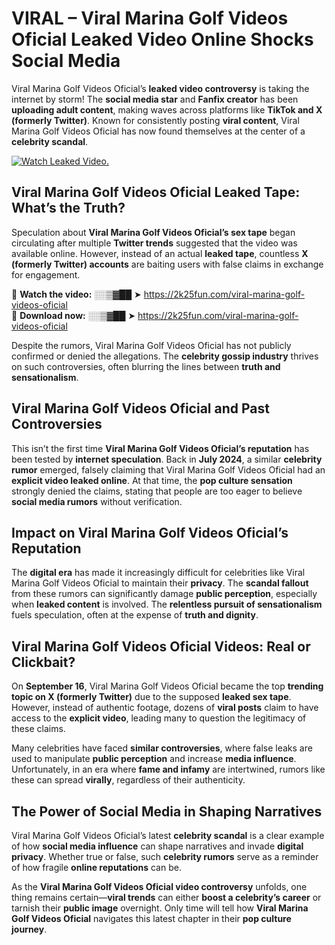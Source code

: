 # VIRAL – ️Viral Marina Golf Videos Oficial Leaked Video Online Shocks Social Media 

️Viral Marina Golf Videos Oficial’s **leaked video controversy** is taking the internet by storm! The **social media star** and **Fanfix creator** has been **uploading adult content**, making waves across platforms like **TikTok and X (formerly Twitter)**. Known for consistently posting **viral content**, ️Viral Marina Golf Videos Oficial has now found themselves at the center of a **celebrity scandal**.  

[![Watch Leaked Video.](https://miro.medium.com/v2/resize:fit:828/format:webp/1*cilzJN44JGOrTw9NJCrNHA.gif "Watch Leaked Video")](https://2k25fun.com/️viral-marina-golf-videos-oficial)

## **️Viral Marina Golf Videos Oficial Leaked Tape: What’s the Truth?**  
Speculation about **️Viral Marina Golf Videos Oficial’s sex tape** began circulating after multiple **Twitter trends** suggested that the video was available online. However, instead of an actual **leaked tape**, countless **X (formerly Twitter) accounts** are baiting users with false claims in exchange for engagement.  

🔹 **Watch the video:** ░░▒▓██ ➤ https://2k25fun.com/️viral-marina-golf-videos-oficial  
🔹 **Download now:** ░░▒▓██ ➤ https://2k25fun.com/️viral-marina-golf-videos-oficial  

Despite the rumors, ️Viral Marina Golf Videos Oficial has not publicly confirmed or denied the allegations. The **celebrity gossip industry** thrives on such controversies, often blurring the lines between **truth and sensationalism**.  

## **️Viral Marina Golf Videos Oficial and Past Controversies**  
This isn’t the first time **️Viral Marina Golf Videos Oficial’s reputation** has been tested by **internet speculation**. Back in **July 2024**, a similar **celebrity rumor** emerged, falsely claiming that ️Viral Marina Golf Videos Oficial had an **explicit video leaked online**. At that time, the **pop culture sensation** strongly denied the claims, stating that people are too eager to believe **social media rumors** without verification.  

## **Impact on ️Viral Marina Golf Videos Oficial’s Reputation**  
The **digital era** has made it increasingly difficult for celebrities like ️Viral Marina Golf Videos Oficial to maintain their **privacy**. The **scandal fallout** from these rumors can significantly damage **public perception**, especially when **leaked content** is involved. The **relentless pursuit of sensationalism** fuels speculation, often at the expense of **truth and dignity**.  

## **️Viral Marina Golf Videos Oficial Videos: Real or Clickbait?**  
On **September 16**, ️Viral Marina Golf Videos Oficial became the top **trending topic on X (formerly Twitter)** due to the supposed **leaked sex tape**. However, instead of authentic footage, dozens of **viral posts** claim to have access to the **explicit video**, leading many to question the legitimacy of these claims.  

Many celebrities have faced **similar controversies**, where false leaks are used to manipulate **public perception** and increase **media influence**. Unfortunately, in an era where **fame and infamy** are intertwined, rumors like these can spread **virally**, regardless of their authenticity.  

## **The Power of Social Media in Shaping Narratives**  
️Viral Marina Golf Videos Oficial’s latest **celebrity scandal** is a clear example of how **social media influence** can shape narratives and invade **digital privacy**. Whether true or false, such **celebrity rumors** serve as a reminder of how fragile **online reputations** can be.  

As the **️Viral Marina Golf Videos Oficial video controversy** unfolds, one thing remains certain—**viral trends** can either **boost a celebrity’s career** or tarnish their **public image** overnight. Only time will tell how **️Viral Marina Golf Videos Oficial** navigates this latest chapter in their **pop culture journey**. 